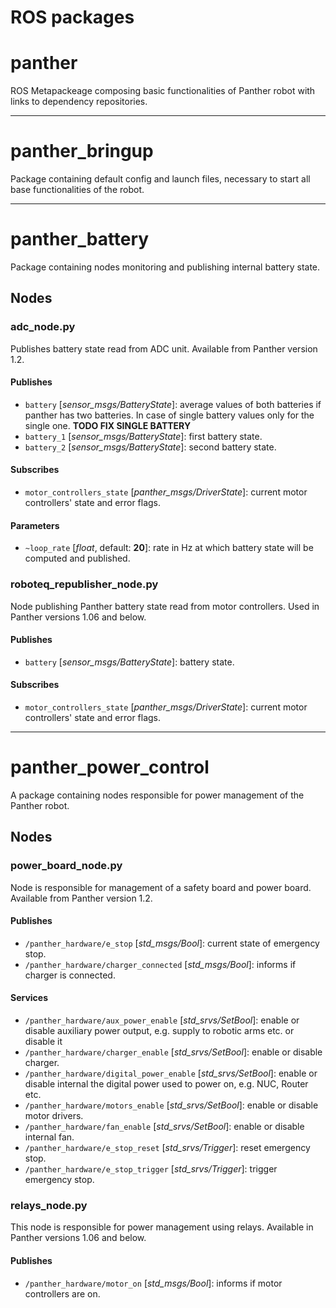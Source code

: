 # ROS packages

# panther

ROS Metapackeage composing basic functionalities of Panther robot with links to dependency repositories.

---

# panther_bringup

Package containing default config and launch files, necessary to  start all base functionalities of the robot.

---

# panther_battery

Package containing nodes monitoring and publishing internal battery state.

## Nodes

### adc_node.py

  Publishes battery state read from ADC unit. Available from Panther version 1.2.

#### Publishes

- `battery` [*sensor_msgs/BatteryState*]: average values of both batteries if panther has two batteries. In case of single battery values only for the single one. **TODO FIX SINGLE BATTERY**
- `battery_1` [*sensor_msgs/BatteryState*]: first battery state.
- `battery_2` [*sensor_msgs/BatteryState*]: second battery state.

#### Subscribes

- `motor_controllers_state` [*panther_msgs/DriverState*]: current motor controllers' state and error flags.

#### Parameters

- `~loop_rate` [*float*, default: **20**]: rate in Hz at which battery state will be computed and published.

### roboteq_republisher_node.py

Node publishing Panther battery state read from motor controllers. Used in Panther versions 1.06 and below.

#### Publishes

- `battery` [*sensor_msgs/BatteryState*]: battery state.

#### Subscribes

- `motor_controllers_state` [*panther_msgs/DriverState*]: current motor controllers' state and error flags.

---

# panther_power_control

A package containing nodes responsible for power management of the Panther robot.

## Nodes

### power_board_node.py

Node is responsible for management of a safety board and power board. Available from Panther version 1.2.

#### Publishes

- `/panther_hardware/e_stop` [*std_msgs/Bool*]: current state of emergency stop.
- `/panther_hardware/charger_connected` [*std_msgs/Bool*]: informs if charger is connected.

#### Services

- `/panther_hardware/aux_power_enable` [*std_srvs/SetBool*]: enable or disable auxiliary power output, e.g. supply to robotic arms etc. or disable it
- `/panther_hardware/charger_enable` [*std_srvs/SetBool*]: enable or disable charger.
- `/panther_hardware/digital_power_enable` [*std_srvs/SetBool*]: enable or disable internal the digital power used to power on, e.g. NUC, Router etc.
- `/panther_hardware/motors_enable` [*std_srvs/SetBool*]: enable or disable motor drivers.
- `/panther_hardware/fan_enable` [*std_srvs/SetBool*]: enable or disable internal fan.
- `/panther_hardware/e_stop_reset` [*std_srvs/Trigger*]: reset emergency stop.
- `/panther_hardware/e_stop_trigger` [*std_srvs/Trigger*]: trigger emergency stop.

### relays_node.py

This node is responsible for power management using relays. Available in Panther versions 1.06 and below.

#### Publishes

- `/panther_hardware/motor_on` [*std_msgs/Bool*]: informs if motor controllers are on.
